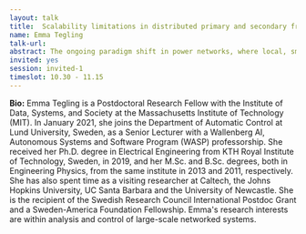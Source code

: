 ```yaml
---
layout: talk
title:  Scalability limitations in distributed primary and secondary frequency control
name: Emma Tegling 
talk-url: 
abstract: The ongoing paradigm shift in power networks, where local, small-scale generation resources are increasingly replacing large-scale centralized power plants, will both enable and require frequency control schemes to be distributed and scalable.  In this talk, we will model prototypical power system dynamics and take a closer look at distributed primary and secondary frequency controllers from a performance perspective. Specifically, we will highlight situations where a uniform performance bound in terms of, for example, expected frequency deviations, cannot be maintained as the number of nodes (generators) grows. In other words, where there are fundamental limitations to the controllers’ scalability. We will discuss how these limitations depend on the network topology, the availability and quality of measurement signals, and, in the case of secondary frequency control, the degree of controller centralization.
invited: yes
session: invited-1
timeslot: 10.30 - 11.15
---
```


**Bio:**
Emma Tegling is a Postdoctoral Research Fellow with the Institute of Data, Systems, and Society at the Massachusetts Institute of Technology (MIT). In January 2021, she joins the Department of Automatic Control at Lund University, Sweden, as a Senior Lecturer with a Wallenberg AI, Autonomous Systems and Software Program (WASP) professorship. She received her Ph.D. degree in Electrical Engineering from KTH Royal Institute of Technology, Sweden, in 2019, and her M.Sc. and B.Sc. degrees, both in Engineering Physics, from the same institute in 2013 and 2011, respectively. She has also spent time as a visiting researcher at Caltech, the Johns Hopkins University, UC Santa Barbara and the University of Newcastle. She is the recipient of the Swedish Research Council International Postdoc Grant and a Sweden-America Foundation Fellowship. Emma's research interests are within analysis and control of large-scale networked systems. 
